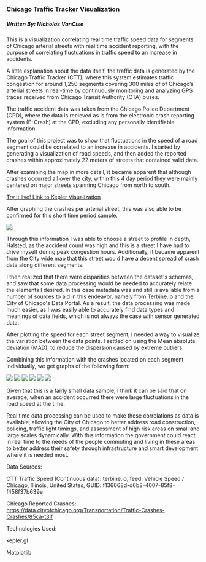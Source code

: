 ### Chicago Traffic Tracker Visualization
#####  Written By: Nicholas VanCise
This is a visualization correlating real time traffic speed data for segments of Chicago arterial streets with real time accident reporting, with the purpose of correlating fluctuations in traffic speed to an increase in accidents.

A little explanation about the data itself, the traffic data is generated by the Chicago Traffic Tracker (CTT), where this system estimates traffic congestion for around 1,250 segments covering 300 miles of of Chicago’s arterial streets in real-time by continuously monitoring and analyzing GPS traces received from Chicago Transit Authority (CTA) buses.

The traffic accident data was taken from the Chicago Police Department (CPD), where the data is recieved as is from the electronic crash reporting system (E-Crash) at the CPD, excluding any personally identifiable information.

The goal of this project was to show that fluctuations in the speed of a road segment could be correlated to an increase in accidents. I started by generating a visualization of road speeds, and then added the reported crashes within approximately 22 meters of streets that contained valid data. 

After examining the map in more detail, it became apparent that although crashes occurred all over the city, within this 4 day period they were mainly centered on major streets spanning Chicago from north to south.

[Try it live! Link to Kepler Visualization](https://raw.githack.com/thenick775/terbine_visualizations/master/ctt_crash_visualization/kepler_html/ctt_crash_kepler.gl.html)

After graphing the crashes per arterial street, this was also able to be confirmed for this short time period sample.

![](https://github.com/thenick775/terbine_visualizations/blob/master/ctt_crash_visualization/graphics/crashes_per_street.png)

Through this information I was able to choose a street to profile in depth, Halsted, as the accident count was high and this is a street I have had to drive myself during peak congestion hours. Additionally, it became apparent from the City wide map that this street would have a decent spread of crash data along different segments.

I then realized that there were disparities between the dataset's schemas, and saw that some data processing would be needed to accurately relate the elements I desired. In this case metadata was and still is available from a number of sources to aid in this endeavor, namely from Terbine.io and the City of Chicago's Data Portal. As a result, the data processing was made much easier, as I was easily able to accurately find data types and meanings of data fields, which is not always the case with sensor generated data.

After plotting the speed for each street segment, I needed a way to visualize the variation between the data points. I settled on using the Mean absolute deviation (MAD), to reduce the dispersion caused by extreme outliers.

Combining this information with the crashes located on each segment individually, we get graphs of the following form: 

![](https://github.com/thenick775/terbine_visualizations/blob/master/ctt_crash_visualization/graphics/segment_1203.png)
![](https://github.com/thenick775/terbine_visualizations/blob/master/ctt_crash_visualization/graphics/segment_1207.png)
![](https://github.com/thenick775/terbine_visualizations/blob/master/ctt_crash_visualization/graphics/segment_1228.png)
![](https://github.com/thenick775/terbine_visualizations/blob/master/ctt_crash_visualization/graphics/segment_1240.png)
![](https://github.com/thenick775/terbine_visualizations/blob/master/ctt_crash_visualization/graphics/segment_1241.png)
![](https://github.com/thenick775/terbine_visualizations/blob/master/ctt_crash_visualization/graphics/segment_1249.png)

Given that this is a fairly small data sample, I think it can be said that on average, when an accident occurred there were large fluctuations in the road speed at the time.

Real time data processing can be used to make these correlations as data is available, allowing the City of Chicago to better address road construction, policing, traffic light timings, and assessment of high risk areas on small and large scales dynamically. With this information the government could react in real time to the needs of the people commuting and living in these areas to better address their safety through infrastructure and smart development where it is needed most.


Data Sources:

CTT Traffic Speed (Continuous data): terbine.io, feed: Vehicle Speed / Chicago, Illinois, United States, GUID: f136068d-d6b8-4007-85f8-f458f37b639e

Chicago Reported Crashes: https://data.cityofchicago.org/Transportation/Traffic-Crashes-Crashes/85ca-t3if

Technologies Used:

kepler.gl

Matplotlib

